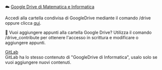 ☁️  [Google Drive di Matematica e Informatica](https://cutt.ly/unict-dmi-drive)

Accedi alla cartella condivisa di GoogleDrive mediante il comando /drive oppure clicca [qui](https://cutt.ly/unict-dmi-drive).

📝 Vuoi aggiungere appunti alla cartella Google Drive? Utilizza il comando /drive\_contribute per ottenere l'accesso in scrittura e modificare o aggiungere appunti.

[GitLab](https://gitlab.com/UNICT-DMI)  
GitLab ha lo stesso contenuto di "GoogleDrive di Informatica", usalo solo se vuoi aggiungere nuovi contenuti.
